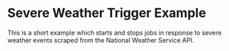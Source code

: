 # Severe Weather Trigger Example

This is a short example which starts and stops jobs in response to severe weather events scraped from the National Weather Service API.